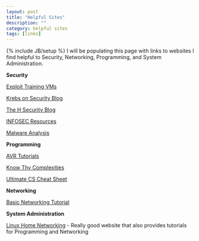 ```yaml
---
layout: post
title: "Helpful Sites"
description: ""
category: helpful sites
tags: [links]	
---
```

{% include JB/setup %}
I will be populating this page with links to websites I find helpful to Security, Networking, Programming, and System Administration.

**Security**

[Exploit Training VMs](http://exploit-exercises.com/)

[Krebs on Security Blog](http://krebsonsecurity.com/)

[The H Security Blog](http://www.h-online.com/security/)

[INFOSEC Resources](http://resources.infosecinstitute.com/)

[Malware Analysis](http://contagiodump.blogspot.com/)

**Programming**

[AVR Tutorials](http://www.avr-asm-tutorial.net/avr_en/beginner/index.html)

[Know Thy Complexities](http://bigocheatsheet.com/#)

[Ultimate CS Cheat Sheet](http://pasqualedagostino.github.io/pdf/cheat.pdf)

**Networking**

[Basic Networking Tutorial](http://www.techiwarehouse.com/cms/engine.php?page_id=d9e99072)

**System Administration**

[Linux Home Networking](http://www.linuxhomenetworking.com/) - Really good website that also provides tutorials for Programming and Networking
